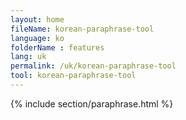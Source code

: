 ```yaml
---
layout: home
fileName: korean-paraphrase-tool
language: ko
folderName : features
lang: uk
permalink: /uk/korean-paraphrase-tool
tool: korean-paraphrase-tool
---
```

{% include section/paraphrase.html %}
